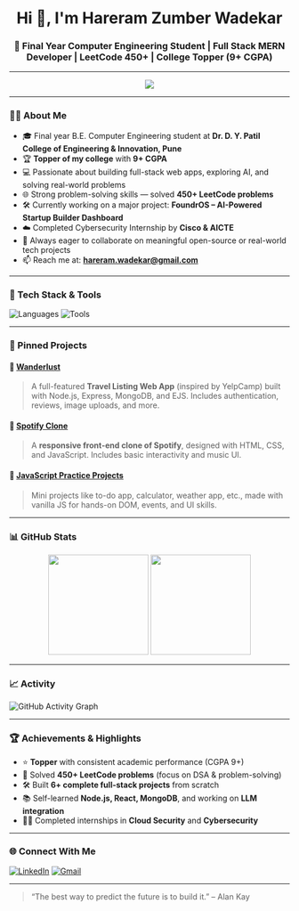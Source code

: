 <h1 align="center">Hi 👋, I'm Hareram Zumber Wadekar</h1>
<h3 align="center">🚀 Final Year Computer Engineering Student | Full Stack MERN Developer | LeetCode 450+ | College Topper (9+ CGPA)</h3>

---

<p align="center">
  <img src="https://readme-typing-svg.herokuapp.com?font=Fira+Code&duration=2000&pause=1000&color=00C4FF&center=true&vCenter=true&width=450&lines=Code.+Build.+Solve.+Repeat.;MERN+Stack+%7C+JavaScript+%7C+Java+%7C+AI+%7C+Cloud;Passionate+Engineer+%7C+Tech+Explorer+%7C+Lifelong+Learner" />
</p>

---

### 🧑‍🎓 About Me

- 🎓 Final year B.E. Computer Engineering student at **Dr. D. Y. Patil College of Engineering & Innovation, Pune**
- 🏆 **Topper of my college** with **9+ CGPA**
- 💻 Passionate about building full-stack web apps, exploring AI, and solving real-world problems
- 🌐 Strong problem-solving skills — solved **450+ LeetCode problems**
- 🛠️ Currently working on a major project: **FoundrOS – AI-Powered Startup Builder Dashboard**
- ☁️ Completed Cybersecurity Internship by **Cisco & AICTE**
- 🤝 Always eager to collaborate on meaningful open-source or real-world tech projects
- 📫 Reach me at: **hareram.wadekar@gmail.com**

---

### 🚀 Tech Stack & Tools

![Languages](https://skillicons.dev/icons?i=java,python,javascript,html,css,react,nodejs,express,mongodb,mysql)
![Tools](https://skillicons.dev/icons?i=git,github,vscode,postman,bootstrap)

---

### 📌 Pinned Projects

#### 🔹 [Wanderlust](https://github.com/hareramwadekar/wanderlust)
> A full-featured **Travel Listing Web App** (inspired by YelpCamp) built with Node.js, Express, MongoDB, and EJS. Includes authentication, reviews, image uploads, and more.

#### 🔹 [Spotify Clone](https://github.com/hareramwadekar/spotify-clone)
> A **responsive front-end clone of Spotify**, designed with HTML, CSS, and JavaScript. Includes basic interactivity and music UI.

#### 🔹 [JavaScript Practice Projects](https://github.com/hareramwadekar/javascript-projects)
> Mini projects like to-do app, calculator, weather app, etc., made with vanilla JS for hands-on DOM, events, and UI skills.

---

### 📊 GitHub Stats

<p align="center">
  <img src="https://github-readme-stats.vercel.app/api?username=hareram16&show_icons=true&theme=radical" height="180"/>
  <img src="https://github-readme-stats.vercel.app/api/top-langs/?username=hareram16&layout=compact&theme=radical" height="180"/>
</p>

---

### 📈 Activity

![GitHub Activity Graph](https://github-readme-activity-graph.vercel.app/graph?username=hareram16&theme=dracula)

---

### 🏆 Achievements & Highlights

- ⭐ **Topper** with consistent academic performance (CGPA 9+)
- 🧠 Solved **450+ LeetCode problems** (focus on DSA & problem-solving)
- 🛠️ Built **6+ complete full-stack projects** from scratch
- 📚 Self-learned **Node.js, React, MongoDB**, and working on **LLM integration**
- 👨‍💻 Completed internships in **Cloud Security** and **Cybersecurity**

---

### 🌐 Connect With Me

[![LinkedIn](https://img.shields.io/badge/LinkedIn-blue?logo=linkedin&style=for-the-badge)](https://www.linkedin.com/in/hareram-wadekar/)
[![Gmail](https://img.shields.io/badge/Gmail-red?logo=gmail&style=for-the-badge)](mailto:hareramwadekar@gmail.com)

---

> “The best way to predict the future is to build it.” – Alan Kay

